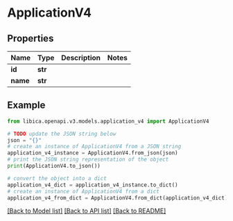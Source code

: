 # ApplicationV4


## Properties

Name | Type | Description | Notes
------------ | ------------- | ------------- | -------------
**id** | **str** |  | 
**name** | **str** |  | 

## Example

```python
from libica.openapi.v3.models.application_v4 import ApplicationV4

# TODO update the JSON string below
json = "{}"
# create an instance of ApplicationV4 from a JSON string
application_v4_instance = ApplicationV4.from_json(json)
# print the JSON string representation of the object
print(ApplicationV4.to_json())

# convert the object into a dict
application_v4_dict = application_v4_instance.to_dict()
# create an instance of ApplicationV4 from a dict
application_v4_from_dict = ApplicationV4.from_dict(application_v4_dict)
```
[[Back to Model list]](../README.md#documentation-for-models) [[Back to API list]](../README.md#documentation-for-api-endpoints) [[Back to README]](../README.md)


